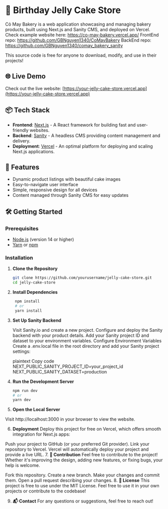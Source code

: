 # 🎂 Birthday Jelly Cake Store

Cỏ May Bakery is a web application showcasing and managing bakery products, built using Next.js and Sanity CMS, and deployed on Vercel. 
Check example website here: https://co-may-bakery.vercel.app/ 
FrontEnd repo: https://github.com/GBNguyen1340/CoMayBakery
BackEnd repo: https://github.com/GBNguyen1340/comay_bakery_sanity

This source code is free for anyone to download, modify, and use in their projects!

## 🌐 Live Demo

Check out the live website: [https://your-jelly-cake-store.vercel.app](https://your-jelly-cake-store.vercel.app)

## 📦 Tech Stack

- **Frontend**: [Next.js](https://nextjs.org/) - A React framework for building fast and user-friendly websites.
- **Backend**: [Sanity](https://www.sanity.io/) - A headless CMS providing content management and delivery.
- **Deployment**: [Vercel](https://vercel.com/) - An optimal platform for deploying and scaling Next.js applications.

## 🚀 Features

- Dynamic product listings with beautiful cake images
- Easy-to-navigate user interface
- Simple, responsive design for all devices
- Content managed through Sanity CMS for easy updates

## 🛠️ Getting Started

### Prerequisites

- [Node.js](https://nodejs.org/) (version 14 or higher)
- [Yarn](https://yarnpkg.com/) or [npm](https://www.npmjs.com/)

### Installation

1. **Clone the Repository**
   ```bash
   git clone https://github.com/yourusername/jelly-cake-store.git
   cd jelly-cake-store
   
2. **Install Dependencies**

   ```bash
	npm install
	# or
	yarn install

3. **Set Up Sanity Backend**

	Visit Sanity.io and create a new project.
	Configure and deploy the Sanity backend with your product details.
	Add your Sanity project ID and dataset to your environment variables.
	Configure Environment Variables Create a .env.local file in the root directory and add your Sanity project settings:

	plaintext
	Copy code
	NEXT_PUBLIC_SANITY_PROJECT_ID=your_project_id
	NEXT_PUBLIC_SANITY_DATASET=production

4. **Run the Development Server**

	```bash
	npm run dev
	# or
	yarn dev
	
5. **Open the Local Server**

Visit http://localhost:3000 in your browser to view the website.

6. **Deployment**
Deploy this project for free on Vercel, which offers smooth integration for Next.js apps:

Push your project to GitHub (or your preferred Git provider).
Link your repository to Vercel.
Vercel will automatically deploy your project and provide a live URL.
7. **🤝 Contribution**
Feel free to contribute to the project! Whether it's improving the design, adding new features, or fixing bugs, your help is welcome.

Fork this repository.
Create a new branch.
Make your changes and commit them.
Open a pull request describing your changes.
8. **📄 License**
This project is free to use under the MIT License. Feel free to use it in your own projects or contribute to the codebase!

9. **📬 Contact**
For any questions or suggestions, feel free to reach out!
